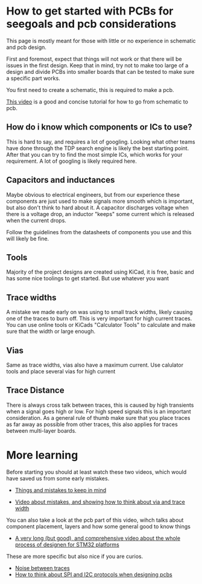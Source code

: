 # How to get started with PCBs for seegoals and pcb considerations

This page is mostly meant for those with little or no experience in schematic and pcb design.

First and foremost, expect that things will not work or that there will be issues in the first design. Keep that in mind, try not to make too large of a design and divide PCBs into smaller boards that can be tested to make sure a specific part works. 

You first need to create a schematic, this is required to make a pcb. 

[This video](https://www.youtube.com/watch?v=3FGNw28xBr0) is a good and concise tutorial for how to go from schematic to pcb.

## How do i know which components or ICs to use?

This is hard to say, and requires a lot of googling. Looking what other teams have done through the TDP search engine is likely the best starting point. After that you can try to find the most simple ICs, which works for your requirement. A lot of googling is likely required here.

## Capacitors and inductances

Maybe obvious to electrical engineers, but from our experience these components are just used to make signals more smooth which is important, but also don't think to hard about it. A capacitor discharges voltage when there is a voltage drop, an inductor "keeps" some current which is released when the current drops.

Follow the guidelines from the datasheets of components you use and this will likely be fine.

## Tools

Majority of the project designs are created using KiCad, it is free, basic and has some nice toolings to get started. 
But use whatever you want

## Trace widths
A mistake we made early on was using to small track widths, likely causing one of the traces to burn off. 
This is very important for high current traces. You can use online tools or KiCads "Calculator Tools" to calculate and make sure that the width or large enough.

## Vias

Same as trace widths, vias also have a maximum current. Use calulator tools and place several vias for high current 

## Trace Distance

There is always cross talk between traces, this is caused by high transients when a signal goes high or low. For high speed signals this is an important consideration. As a general rule of thumb make sure that you place traces as far away as possible from other traces, this also applies for traces between multi-layer boards.

# More learning

Before starting you should at least watch these two videos, which would have saved us from some early mistakes. 

* [Things and mistakes to keep in mind](https://www.youtube.com/watch?v=hkSad4n76Lc)

* [Video about mistakes, and showing how to think about via and trace width](https://www.youtube.com/watch?v=D0X76Kbf8fQ)

You can also take a look at the pcb part of this video, wihch talks about component placement, layers and how some general good to know things 

* [A very long (but good), and comprehensive video about the whole process of designen for STM32 platforms](https://youtu.be/14_jh3nLSsU)

These are more specific but also nice if you are curios.
* [Noise between traces](https://www.youtube.com/watch?v=67mRFXSbCw0) 
* [How to think about SPI and I2C protocols when designing pcbs ](https://www.youtube.com/watch?v=eheh938ESU0)